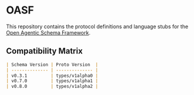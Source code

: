 # OASF

This repository contains the protocol definitions and language stubs for the
[Open Agentic Schema Framework](https://schema.oasf.outshift.com).

## Compatibility Matrix

```markdown
| Schema Version | Proto Version  |
| -------------- | -------------- |
| v0.3.1         | types/v1alpha0 |
| v0.7.0         | types/v1alpha1 |
| v0.8.0         | types/v1alpha2 |
```
